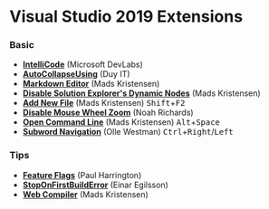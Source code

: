 ﻿# Visual Studio 2019 Extensions

### Basic
* **[IntelliCode](https://marketplace.visualstudio.com/items?itemName=VisualStudioExptTeam.VSIntelliCode)** (Microsoft DevLabs)
* **[AutoCollapseUsing](https://marketplace.visualstudio.com/items?itemName=DuyIT.AutoCollapseUsing)** (Duy IT)
* **[Markdown Editor](https://marketplace.visualstudio.com/items?itemName=MadsKristensen.MarkdownEditor)** (Mads Kristensen)  
* **[Disable Solution Explorer's Dynamic Nodes](https://marketplace.visualstudio.com/items?itemName=MadsKristensen.DisableSolutionExplorersDynamicNodes)** (Mads Kristensen)  
* **[Add New File](https://marketplace.visualstudio.com/items?itemName=MadsKristensen.AddNewFile)** (Mads Kristensen)  <kbd>Shift</kbd>+<kbd>F2</kbd>
* **[Disable Mouse Wheel Zoom](https://marketplace.visualstudio.com/items?itemName=NoahRichards.DisableMouseWheelZoom)** (Noah Richards)
* **[Open Command Line](https://marketplace.visualstudio.com/items?itemName=MadsKristensen.OpenCommandLine)** (Mads Kristensen) <kbd>Alt</kbd>+<kbd>Space</kbd>
* **[Subword Navigation](https://marketplace.visualstudio.com/items?itemName=OlleWestman.SubwordNavigation)** (Olle Westman)
  <kbd>Ctrl</kbd>+<kbd>Right</kbd>/<kbd>Left</kbd>


### Tips
* **[Feature Flags](https://marketplace.visualstudio.com/items?itemName=PaulHarrington.FeatureFlagsExtension)** (Paul Harrington)
* **[StopOnFirstBuildError](https://marketplace.visualstudio.com/items?itemName=EinarEgilsson.StopOnFirstBuildError)** (Einar Egilsson)
* **[Web Compiler](https://marketplace.visualstudio.com/items?itemName=MadsKristensen.WebCompiler)** (Mads Kristensen)
